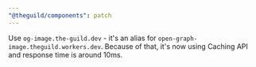 ```yaml
---
"@theguild/components": patch
---
```


Use `og-image.the-guild.dev` - it's an alias for `open-graph-image.theguild.workers.dev`.
Because of that, it's now using Caching API and response time is around 10ms.
